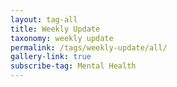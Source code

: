 ```yaml
---
layout: tag-all
title: Weekly Update
taxonomy: weekly update
permalink: /tags/weekly-update/all/
gallery-link: true
subscribe-tag: Mental Health
---
```

